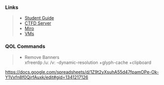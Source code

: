 ### Links

>- [Student Guide](https://net.cybbh.io/public/networking/latest/index.html)  
>- [CTFD Server](http://networking-ctfd-1.server.vta:8000/resources)  
>- [Miro](https://miro.com/app/board/o9J_klSqCSY=/)  
>- [VMs](https://vta.cybbh.space/horizon/project/instances/?action=row_update&table=instances&obj_id=c6748ee3-2535-41ec-9094-b6fcb22f5f9e)  

### QOL Commands
>- Remove Banners  
>   xfreerdp /u:<username> /v:<ip> -dynamic-resolution +glyph-cache +clipboard

https://docs.google.com/spreadsheets/d/1Z9t2yXsuhA55d47fpamOPe-Ok-Y1Vxfn8f0QjrfAuxk/edit#gid=1341217126
